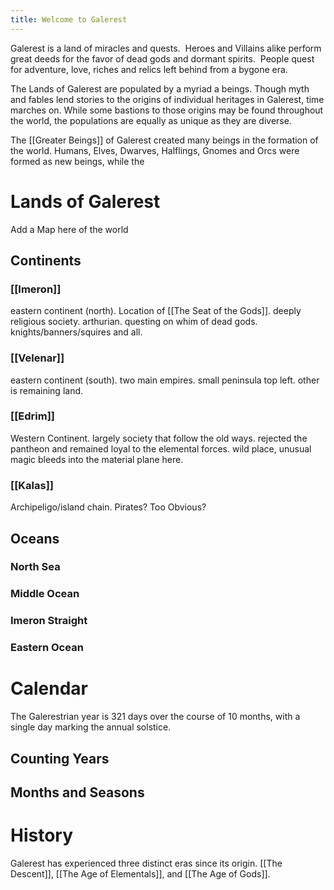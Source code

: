 ```yaml
---
title: Welcome to Galerest
---
```

Galerest is a land of miracles and quests.  Heroes and Villains alike perform great deeds for the favor of dead gods and dormant spirits.  People quest for adventure, love, riches and relics left behind from a bygone era.

The Lands of Galerest are populated by a myriad a beings.  Though myth and fables lend stories to the origins of individual heritages in Galerest, time marches on. While some bastions to those origins may be found throughout the world, the populations are equally as unique as they are diverse.

The [[Greater Beings]] of Galerest created many beings in the formation of the world.  Humans, Elves, Dwarves, Halflings, Gnomes and Orcs were formed as new beings, while the 

# Lands of Galerest


Add a Map here of the world
## Continents

### [[Imeron]]

 eastern continent (north).  Location of [[The Seat of the Gods]].  deeply religious society.  arthurian.  questing on whim of dead gods.  knights/banners/squires and all.  
### [[Velenar]]

eastern continent (south).  two main empires.  small peninsula top left.  other is remaining land.  
### [[Edrim]]

Western Continent.  largely society that follow the old ways.  rejected the pantheon and remained loyal to the elemental forces.  wild place, unusual magic bleeds into the material plane here.
### [[Kalas]]

Archipeligo/island chain.  Pirates? Too Obvious?  
## Oceans

### North Sea

### Middle Ocean

### Imeron Straight

### Eastern Ocean


# Calendar

The Galerestrian year is 321 days over the course of 10 months, with a single day marking the annual solstice.  
## Counting Years

## Months and Seasons


# History

Galerest has experienced three distinct eras since its origin.  [[The Descent]], [[The Age of Elementals]], and [[The Age of Gods]].